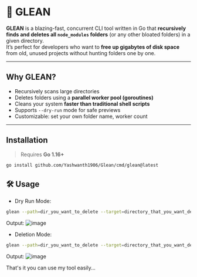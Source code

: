 # 🧹 GLEAN

**GLEAN** is a blazing-fast, concurrent CLI tool written in Go that **recursively finds and deletes all `node_modules` folders** (or any other bloated folders) in a given directory.  
It’s perfect for developers who want to **free up gigabytes of disk space** from old, unused projects without hunting folders one by one.

---

## Why GLEAN?

- Recursively scans large directories
- Deletes folders using a **parallel worker pool (goroutines)**
- Cleans your system **faster than traditional shell scripts**
- Supports `--dry-run` mode for safe previews
- Customizable: set your own folder name, worker count

---

## Installation

> Requires **Go 1.16+**

```bash
go install github.com/Yashwanth1906/Glean/cmd/glean@latest
```

## 🛠 Usage

- Dry Run Mode:

```bash
glean --path=dir_you_want_to_delete --target=directory_that_you_want_delete --dry-run=true
```

Output:
![image](https://github.com/user-attachments/assets/6f408d56-938f-4849-bbb8-5f5484504389)

- Deletion Mode:
  
```bash
glean --path=dir_you_want_to_delete --target=directory_that_you_want_delete --workers=no_of_workers_you_want_use
```

Output:
![image](https://github.com/user-attachments/assets/5cbe95a1-15fb-4016-beda-abaa662afc58)

That's it you can use my tool easily...
